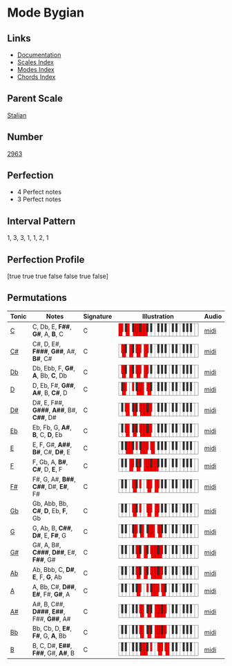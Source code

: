 # Mode Bygian

## Links

- [Documentation](index.md)
- [Scales Index](Scales.md)
- [Modes Index](Modes.md)
- [Chords Index](Chords.md)

## Parent Scale

[Stalian](ScaleStalian.md)

## Number

[2963](https://ianring.com/musictheory/scales/2963)

## Perfection

- 4 Perfect notes
- 3 Perfect notes

## Interval Pattern

1, 3, 3, 1, 1, 2, 1

## Perfection Profile

[true true true false false true false]

## Permutations

| Tonic | Notes | Signature | Illustration | Audio |
|-------|-------|-----------|--------------|-------|
| [C](ModeCNaturalBygian.md) | C, Db, E, **F##**, **G#**, A, **B**, C | C | ![CNaturalBygian](ModeCNaturalBygian.png) | [midi](https://github.com/edipermadi/music/blob/main/docs/ModeCNaturalBygian.mid?raw=true) |
| [C#](ModeCSharpBygian.md) | C#, D, E#, **F###**, **G##**, A#, **B#**, C# | C | ![CSharpBygian](ModeCSharpBygian.png) | [midi](https://github.com/edipermadi/music/blob/main/docs/ModeCSharpBygian.mid?raw=true) |
| [Db](ModeDFlatBygian.md) | Db, Ebb, F, **G#**, **A**, Bb, **C**, Db | C | ![DFlatBygian](ModeDFlatBygian.png) | [midi](https://github.com/edipermadi/music/blob/main/docs/ModeDFlatBygian.mid?raw=true) |
| [D](ModeDNaturalBygian.md) | D, Eb, F#, **G##**, **A#**, B, **C#**, D | C | ![DNaturalBygian](ModeDNaturalBygian.png) | [midi](https://github.com/edipermadi/music/blob/main/docs/ModeDNaturalBygian.mid?raw=true) |
| [D#](ModeDSharpBygian.md) | D#, E, F##, **G###**, **A##**, B#, **C##**, D# | C | ![DSharpBygian](ModeDSharpBygian.png) | [midi](https://github.com/edipermadi/music/blob/main/docs/ModeDSharpBygian.mid?raw=true) |
| [Eb](ModeEFlatBygian.md) | Eb, Fb, G, **A#**, **B**, C, **D**, Eb | C | ![EFlatBygian](ModeEFlatBygian.png) | [midi](https://github.com/edipermadi/music/blob/main/docs/ModeEFlatBygian.mid?raw=true) |
| [E](ModeENaturalBygian.md) | E, F, G#, **A##**, **B#**, C#, **D#**, E | C | ![ENaturalBygian](ModeENaturalBygian.png) | [midi](https://github.com/edipermadi/music/blob/main/docs/ModeENaturalBygian.mid?raw=true) |
| [F](ModeFNaturalBygian.md) | F, Gb, A, **B#**, **C#**, D, **E**, F | C | ![FNaturalBygian](ModeFNaturalBygian.png) | [midi](https://github.com/edipermadi/music/blob/main/docs/ModeFNaturalBygian.mid?raw=true) |
| [F#](ModeFSharpBygian.md) | F#, G, A#, **B##**, **C##**, D#, **E#**, F# | C | ![FSharpBygian](ModeFSharpBygian.png) | [midi](https://github.com/edipermadi/music/blob/main/docs/ModeFSharpBygian.mid?raw=true) |
| [Gb](ModeGFlatBygian.md) | Gb, Abb, Bb, **C#**, **D**, Eb, **F**, Gb | C | ![GFlatBygian](ModeGFlatBygian.png) | [midi](https://github.com/edipermadi/music/blob/main/docs/ModeGFlatBygian.mid?raw=true) |
| [G](ModeGNaturalBygian.md) | G, Ab, B, **C##**, **D#**, E, **F#**, G | C | ![GNaturalBygian](ModeGNaturalBygian.png) | [midi](https://github.com/edipermadi/music/blob/main/docs/ModeGNaturalBygian.mid?raw=true) |
| [G#](ModeGSharpBygian.md) | G#, A, B#, **C###**, **D##**, E#, **F##**, G# | C | ![GSharpBygian](ModeGSharpBygian.png) | [midi](https://github.com/edipermadi/music/blob/main/docs/ModeGSharpBygian.mid?raw=true) |
| [Ab](ModeAFlatBygian.md) | Ab, Bbb, C, **D#**, **E**, F, **G**, Ab | C | ![AFlatBygian](ModeAFlatBygian.png) | [midi](https://github.com/edipermadi/music/blob/main/docs/ModeAFlatBygian.mid?raw=true) |
| [A](ModeANaturalBygian.md) | A, Bb, C#, **D##**, **E#**, F#, **G#**, A | C | ![ANaturalBygian](ModeANaturalBygian.png) | [midi](https://github.com/edipermadi/music/blob/main/docs/ModeANaturalBygian.mid?raw=true) |
| [A#](ModeASharpBygian.md) | A#, B, C##, **D###**, **E##**, F##, **G##**, A# | C | ![ASharpBygian](ModeASharpBygian.png) | [midi](https://github.com/edipermadi/music/blob/main/docs/ModeASharpBygian.mid?raw=true) |
| [Bb](ModeBFlatBygian.md) | Bb, Cb, D, **E#**, **F#**, G, **A**, Bb | C | ![BFlatBygian](ModeBFlatBygian.png) | [midi](https://github.com/edipermadi/music/blob/main/docs/ModeBFlatBygian.mid?raw=true) |
| [B](ModeBNaturalBygian.md) | B, C, D#, **E##**, **F##**, G#, **A#**, B | C | ![BNaturalBygian](ModeBNaturalBygian.png) | [midi](https://github.com/edipermadi/music/blob/main/docs/ModeBNaturalBygian.mid?raw=true) |
